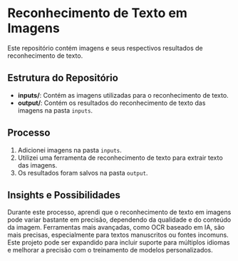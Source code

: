    # Reconhecimento de Texto em Imagens

   Este repositório contém imagens e seus respectivos resultados de reconhecimento de texto.

   ## Estrutura do Repositório

   - **inputs/**: Contém as imagens utilizadas para o reconhecimento de texto.
   - **output/**: Contém os resultados do reconhecimento de texto das imagens na pasta `inputs`.

   ## Processo

   1. Adicionei imagens na pasta `inputs`.
   2. Utilizei uma ferramenta de reconhecimento de texto para extrair texto das imagens.
   3. Os resultados foram salvos na pasta `output`.

   ## Insights e Possibilidades

   Durante este processo, aprendi que o reconhecimento de texto em imagens pode variar bastante em precisão, dependendo da qualidade e do conteúdo da imagem. Ferramentas mais avançadas, como OCR baseado em IA, são mais precisas, especialmente para textos manuscritos ou fontes incomuns. Este projeto pode ser expandido para incluir suporte para múltiplos idiomas e melhorar a precisão com o treinamento de modelos personalizados.

